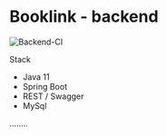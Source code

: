 # Booklink - backend

![Backend-CI](https://github.com/mrazjava/booklink/workflows/Backend-CI/badge.svg?branch=master)

Stack
- Java 11
- Spring Boot
- REST / Swagger
- MySql

........